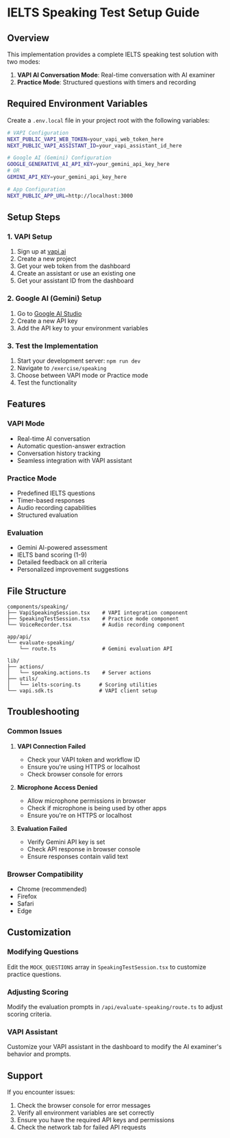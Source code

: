 # IELTS Speaking Test Setup Guide

## Overview
This implementation provides a complete IELTS speaking test solution with two modes:
1. **VAPI AI Conversation Mode**: Real-time conversation with AI examiner
2. **Practice Mode**: Structured questions with timers and recording

## Required Environment Variables

Create a `.env.local` file in your project root with the following variables:

```bash
# VAPI Configuration
NEXT_PUBLIC_VAPI_WEB_TOKEN=your_vapi_web_token_here
NEXT_PUBLIC_VAPI_ASSISTANT_ID=your_vapi_assistant_id_here

# Google AI (Gemini) Configuration
GOOGLE_GENERATIVE_AI_API_KEY=your_gemini_api_key_here
# OR
GEMINI_API_KEY=your_gemini_api_key_here

# App Configuration
NEXT_PUBLIC_APP_URL=http://localhost:3000
```

## Setup Steps

### 1. VAPI Setup
1. Sign up at [vapi.ai](https://vapi.ai)
2. Create a new project
3. Get your web token from the dashboard
4. Create an assistant or use an existing one
5. Get your assistant ID from the dashboard

### 2. Google AI (Gemini) Setup
1. Go to [Google AI Studio](https://aistudio.google.com/)
2. Create a new API key
3. Add the API key to your environment variables

### 3. Test the Implementation
1. Start your development server: `npm run dev`
2. Navigate to `/exercise/speaking`
3. Choose between VAPI mode or Practice mode
4. Test the functionality

## Features

### VAPI Mode
- Real-time AI conversation
- Automatic question-answer extraction
- Conversation history tracking
- Seamless integration with VAPI assistant

### Practice Mode
- Predefined IELTS questions
- Timer-based responses
- Audio recording capabilities
- Structured evaluation

### Evaluation
- Gemini AI-powered assessment
- IELTS band scoring (1-9)
- Detailed feedback on all criteria
- Personalized improvement suggestions

## File Structure

```
components/speaking/
├── VapiSpeakingSession.tsx    # VAPI integration component
├── SpeakingTestSession.tsx    # Practice mode component
└── VoiceRecorder.tsx          # Audio recording component

app/api/
└── evaluate-speaking/
    └── route.ts               # Gemini evaluation API

lib/
├── actions/
│   └── speaking.actions.ts    # Server actions
├── utils/
│   └── ielts-scoring.ts      # Scoring utilities
└── vapi.sdk.ts               # VAPI client setup
```

## Troubleshooting

### Common Issues

1. **VAPI Connection Failed**
   - Check your VAPI token and workflow ID
   - Ensure you're using HTTPS or localhost
   - Check browser console for errors

2. **Microphone Access Denied**
   - Allow microphone permissions in browser
   - Check if microphone is being used by other apps
   - Ensure you're on HTTPS or localhost

3. **Evaluation Failed**
   - Verify Gemini API key is set
   - Check API response in browser console
   - Ensure responses contain valid text

### Browser Compatibility
- Chrome (recommended)
- Firefox
- Safari
- Edge

## Customization

### Modifying Questions
Edit the `MOCK_QUESTIONS` array in `SpeakingTestSession.tsx` to customize practice questions.

### Adjusting Scoring
Modify the evaluation prompts in `/api/evaluate-speaking/route.ts` to adjust scoring criteria.

### VAPI Assistant
Customize your VAPI assistant in the dashboard to modify the AI examiner's behavior and prompts.

## Support

If you encounter issues:
1. Check the browser console for error messages
2. Verify all environment variables are set correctly
3. Ensure you have the required API keys and permissions
4. Check the network tab for failed API requests
